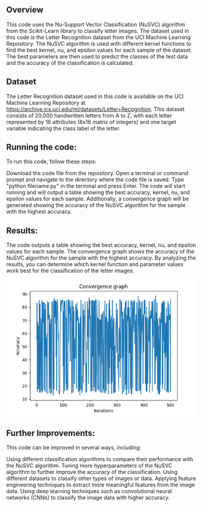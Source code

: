 ## Overview

This code uses the Nu-Support Vector Classification (NuSVC) algorithm from the Scikit-Learn library to classify letter images. The dataset used in this code is the Letter Recognition dataset from the UCI Machine Learning Repository. The NuSVC algorithm is used with different kernel functions to find the best kernel, nu, and epsilon values for each sample of the dataset. The best parameters are then used to predict the classes of the test data and the accuracy of the classification is calculated.

## Dataset
The Letter Recognition dataset used in this code is available on the UCI Machine Learning Repository at https://archive.ics.uci.edu/ml/datasets/Letter+Recognition. This dataset consists of 20,000 handwritten letters from A to Z, with each letter represented by 16 attributes (8x16 matrix of integers) and one target variable indicating the class label of the letter.

## Running the code:
To run this code, follow these steps:

Download the code file from the repository.
Open a terminal or command prompt and navigate to the directory where the code file is saved.
Type "python filename.py" in the terminal and press Enter.
The code will start running and will output a table showing the best accuracy, kernel, nu, and epsilon values for each sample. Additionally, a convergence graph will be generated showing the accuracy of the NuSVC algorithm for the sample with the highest accuracy.

## Results:
The code outputs a table showing the best accuracy, kernel, nu, and epsilon values for each sample. The convergence graph shows the accuracy of the NuSVC algorithm for the sample with the highest accuracy. By analyzing the results, you can determine which kernel function and parameter values work best for the classification of the letter images.
![Convergence graph](https://github.com/aparna667/Parameter_optimization_SVM/blob/main/convergence_graph.png)


## Further Improvements:
This code can be improved in several ways, including:

Using different classification algorithms to compare their performance with the NuSVC algorithm.
Tuning more hyperparameters of the NuSVC algorithm to further improve the accuracy of the classification.
Using different datasets to classify other types of images or data.
Applying feature engineering techniques to extract more meaningful features from the image data.
Using deep learning techniques such as convolutional neural networks (CNNs) to classify the image data with higher accuracy.
